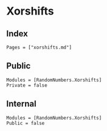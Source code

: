 # Xorshifts

## Index
```@index
Pages = ["xorshifts.md"]
```

## Public
```@autodocs
Modules = [RandomNumbers.Xorshifts]
Private = false
```

## Internal
```@autodocs
Modules = [RandomNumbers.Xorshifts]
Public = false
```
